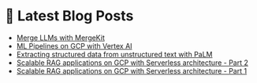 # 📩 Latest Blog Posts
<!-- BLOG-POST-LIST:START -->
- [Merge LLMs with MergeKit](/dltips/en/pytorch/merge-llms-mergekit/)
- [ML Pipelines on GCP with Vertex AI](https://dzlab.github.io/2023/11/20/gcp-vertex-intro/)
- [Extracting structured data from unstructured text with PaLM](https://dzlab.github.io/2023/11/13/palm-extraction/)
- [Scalable RAG applications on GCP with Serverless architecture - Part 2](https://dzlab.github.io/2023/11/12/gcp_serverless_rag-ii/)
- [Scalable RAG applications on GCP with Serverless architecture - Part 1](https://dzlab.github.io/2023/10/01/gcp_serverless_rag-i/)
<!-- BLOG-POST-LIST:END -->
